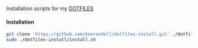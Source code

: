 Installation scripts for my [DOTFILES](https://github.com/kenrendell/dotfiles)

#### Installation
``` sh
git clone 'https://github.com/kenrendell/dotfiles-install.git' ./dotfiles-install
sudo ./dotfiles-install/install.sh
```
